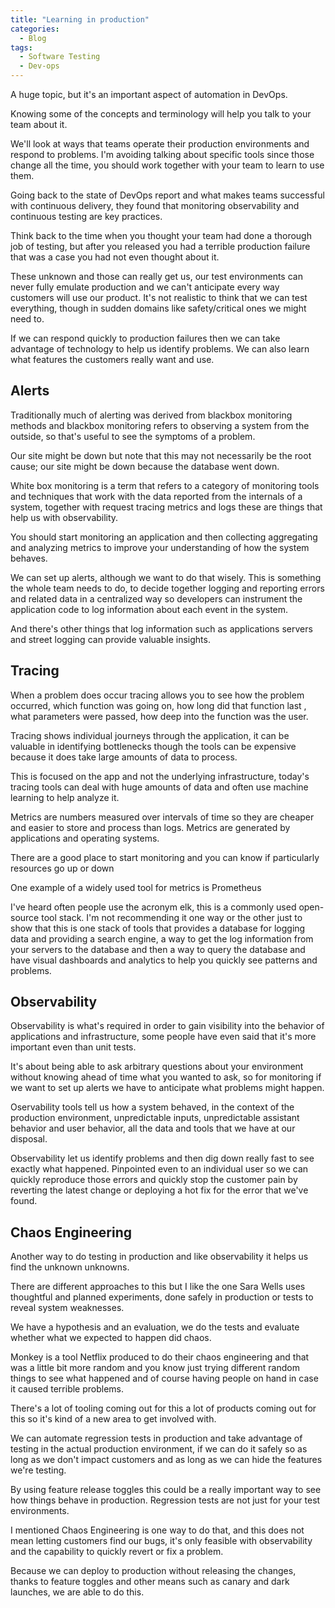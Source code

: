 ```yaml
---
title: "Learning in production"
categories:
  - Blog
tags:
  - Software Testing
  - Dev-ops
---
```

A huge topic, but it's an important aspect of automation in DevOps.

Knowing some of the concepts and terminology will help you talk to your team about it.

We'll look at ways that teams operate their production environments and respond to problems. I'm avoiding talking about specific tools since those change all the time, you should work together with your team to learn to use them.

Going back to the state of DevOps report and what makes teams successful with continuous delivery, they found that monitoring observability and continuous testing are key practices. 

Think back to the time when you thought your team had done a thorough job of testing, but after you released you had a terrible production failure that was a case you had not even thought about it. 

These unknown and those can really get us, our test environments can never fully emulate production and we can't anticipate every way customers will use our product. It's not realistic to think that we can test everything, though in sudden domains like safety/critical ones we might need to.

If we can respond quickly to production failures then we can take advantage of technology to help us identify problems. We can also learn what features the customers really want and use.

<h2> Alerts </h2>

Traditionally much of alerting was derived from blackbox monitoring methods and blackbox monitoring refers to observing a system from the outside, so that's useful to see the symptoms of a problem. 

Our site might be down but note that this may not necessarily be the root cause; our site might be down because the database went down.


White box monitoring is a term that refers to a category of monitoring tools and techniques that work with the data reported from the internals of a system, together with request tracing metrics and logs these are things that help us with observability.

You should start monitoring an application and then collecting aggregating and analyzing metrics to improve your understanding of how the system behaves.

We can set up alerts, although we want to do that wisely. This is something the whole team needs to do, to decide together logging and  reporting errors and related data in a centralized way so developers can instrument the application code to log information about each event in the system.

And there's other things that log information such as applications servers and street logging can provide valuable insights. 

<h2>Tracing</h2>

When a problem does occur tracing allows you to see how the problem occurred, which function was going on, how long did that function last , what parameters were passed, how deep into the function was the user.

Tracing shows individual journeys through the application, it can be valuable in identifying bottlenecks though the tools can be expensive because it does take large amounts of data to process.

This is focused on the app and not the underlying infrastructure, today's tracing tools can deal with huge amounts of data and often use machine learning to help analyze it.

Metrics are numbers measured over intervals of time so they are cheaper and easier to store and process than logs. Metrics are generated by applications and operating systems.

There are a good place to start monitoring and you can know if particularly resources go up or down 

One example of a widely used tool for metrics is Prometheus 


I've heard often people use the acronym elk, this is a commonly used open-source tool stack. I'm not recommending it one way or the other just to show that this is one stack of tools that provides a database for logging data and providing a search engine, a way to get the log information from your servers to the database and then a way to query the database and have visual dashboards and analytics to help you quickly see patterns and problems.

<h2>Observability</h2> 

Observability is what's required in order to gain visibility into the behavior of applications and infrastructure, some people have even said that it's more important even than unit tests.

It's about being able to ask arbitrary questions about your environment without knowing ahead of time what you wanted to ask, so for monitoring if we want to set up alerts we have to anticipate what problems might happen. 

Oservability tools tell us how a system behaved, in the context of the production environment, unpredictable inputs, unpredictable assistant behavior and user behavior, all the data and tools that we have at our disposal.


Observability let us identify problems and then dig down really fast to see exactly what happened. Pinpointed even to an individual user so we can quickly reproduce those errors and quickly stop the customer pain by reverting the latest change or deploying a hot fix for the error that we've found.

<h2>Chaos Engineering</h2> 

Another way to do testing in production and like observability it helps us find the unknown unknowns.

There are different approaches to this but I like the one Sara Wells uses thoughtful and planned experiments, done safely in production or tests to reveal system weaknesses.

We have a hypothesis and an evaluation, we do the tests and evaluate whether what we expected to happen did chaos.

Monkey is a tool Netflix produced to do their chaos engineering and that was a little bit more random and you know just trying different random things to see what happened and of course having people on hand in case it caused terrible problems.

There's a lot of tooling coming out for this a lot of products coming out for this so it's kind of a new area to get involved with. 


We can automate regression tests in production and take advantage of testing in the actual production environment, if we can do it safely so as long as we don't impact customers and as long as we can hide the features we're testing.

By using feature release toggles this could be a really important way to see how things behave in production. Regression tests are not just for your test environments.

I mentioned Chaos Engineering is one way to do that, and this does not mean letting customers find our bugs, it's only feasible with observability and the capability to quickly revert or fix a problem.

Because we can deploy to production without releasing the changes, thanks to feature toggles and other means such as canary and dark launches, we are able to do this.

